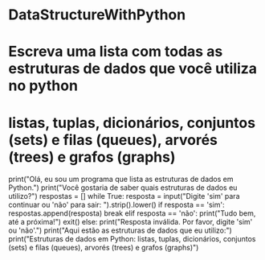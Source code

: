 # DataStructureWithPython
# Escreva uma lista com todas as estruturas de dados que você utiliza no python
# listas, tuplas, dicionários, conjuntos (sets) e filas (queues), arvorés (trees) e grafos (graphs)

print("Olá, eu sou um programa que lista as estruturas de dados em Python.")
print("Você gostaria de saber quais estruturas de dados eu utilizo?")
respostas = []
while True:
    resposta = input("Digite 'sim' para continuar ou 'não' para sair: ").strip().lower()
    if resposta == 'sim':
        respostas.append(resposta)
        break
    elif resposta == 'não':
        print("Tudo bem, até a próxima!")
        exit()
    else:
        print("Resposta inválida. Por favor, digite 'sim' ou 'não'.")
print("Aqui estão as estruturas de dados que eu utilizo:")
print("Estruturas de dados em Python: listas, tuplas, dicionários, conjuntos (sets) e filas (queues), arvorés (trees) e grafos (graphs)")                    
